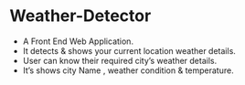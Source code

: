 # Weather-Detector
* A Front End Web Application.
* It detects & shows your current location weather
details.
* User can know their required city’s weather details.
* It’s shows city Name , weather condition &
temperature.
